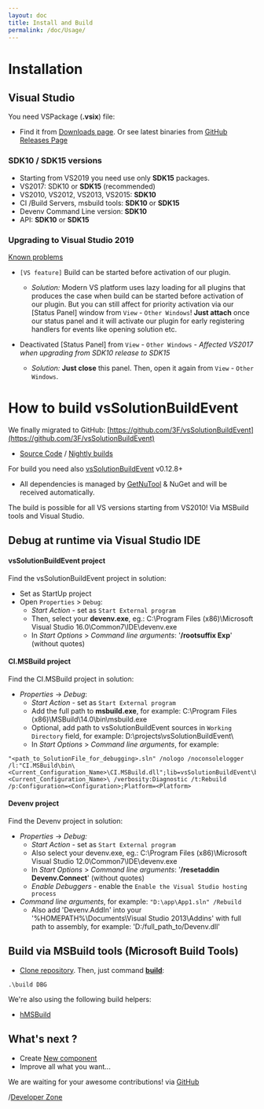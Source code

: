 ```yaml
---
layout: doc
title: Install and Build
permalink: /doc/Usage/
---
```


# Installation

## Visual Studio

You need VSPackage (**.vsix**) file:

* Find it from [Downloads page](/Downloads/). Or see latest binaries from [GitHub Releases Page](https://github.com/3F/vsSolutionBuildEvent/releases)

### SDK10 / SDK15 versions

* Starting from VS2019 you need use only **SDK15** packages.
* VS2017: SDK10 or **SDK15** (recommended)
* VS2010, VS2012, VS2013, VS2015: **SDK10**
* CI /Build Servers, msbuild tools: **SDK10** or **SDK15**
* Devenv Command Line version: **SDK10**
* API: **SDK10** or **SDK15**

### Upgrading to Visual Studio 2019

[Known problems](https://github.com/3F/vsSolutionBuildEvent/pull/45)

* `[VS feature]` Build can be started before activation of our plugin.
    * *Solution:* Modern VS platform uses lazy loading for all plugins that produces the case when build can be started before activation of our plugin. But you can still affect for priority activation via our [Status Panel] window from `View` - `Other Windows`! **Just attach** once our status panel and it will activate our plugin for early registering handlers for events like opening solution etc.

* Deactivated [Status Panel] from `View` - `Other Windows` - *Affected VS2017 when upgrading from SDK10 release to SDK15*
    * *Solution:* **Just close** this panel. Then, open it again from `View` - `Other Windows`.

# How to build vsSolutionBuildEvent

We finally migrated to GitHub: [https://github.com/3F/vsSolutionBuildEvent](https://github.com/3F/vsSolutionBuildEvent)

* [Source Code](/Downloads/#Code) / [Nightly builds](/Downloads/#NightlyBuilds)

For build you need also [vsSolutionBuildEvent](https://github.com/3F/vsSolutionBuildEvent) v0.12.8+

* All dependencies is managed by [GetNuTool](https://github.com/3F/GetNuTool) & NuGet and will be received automatically.

The build is possible for all VS versions starting from VS2010! Via MSBuild tools and Visual Studio.

## Debug at runtime via Visual Studio IDE

#### vsSolutionBuildEvent project

Find the vsSolutionBuildEvent project in solution:

* Set as StartUp project
* Open `Properties` > `Debug`:
    * *Start Action* - set as `Start External program`
    * Then, select your **devenv.exe**, eg.: C:\Program Files (x86)\Microsoft Visual Studio 16.0\Common7\IDE\devenv.exe
    * In *Start Options* > *Command line arguments*: '**/rootsuffix Exp**' (without quotes)


#### CI.MSBuild project

Find the CI.MSBuild project in solution:

* *Properties* -> *Debug*:
    * *Start Action* - set as `Start External program`
    * Add the full path to **msbuild.exe**, for example: C:\Program Files (x86)\MSBuild\14.0\bin\msbuild.exe
    * Optional, add path to vsSolutionBuildEvent sources in `Working Directory` field, for example: D:\projects\vsSolutionBuildEvent\
    * In *Start Options* > *Command line arguments*, for example:

```{{site.msblang}}
"<path_to_SolutionFile_for_debugging>.sln" /nologo /noconsolelogger 
/l:"CI.MSBuild\bin\<Current_Configuration_Name>\CI.MSBuild.dll";lib=vsSolutionBuildEvent\bin\<Current_Configuration_Name>\ /verbosity:Diagnostic /t:Rebuild /p:Configuration=<Configuration>;Platform=<Platform>
```

#### Devenv project

Find the Devenv project in solution:

* *Properties* -> *Debug:*
    * *Start Action* - set as `Start External program`
    * Also select your devenv.exe, eg.: C:\Program Files (x86)\Microsoft Visual Studio 12.0\Common7\IDE\devenv.exe
    * In *Start Options* > *Command line arguments*: '**/resetaddin Devenv.Connect**' (without quotes)
    * *Enable Debuggers* - enable the `Enable the Visual Studio hosting process`
* *Command line arguments*, for example: `"D:\app\App1.sln" /Rebuild`
    * Also add 'Devenv.AddIn' into your '%HOMEPATH%\Documents\Visual Studio 2013\Addins' with full path to assembly, for example: '<Assembly>D:/full_path_to/Devenv.dll</Assembly>'


## Build via MSBuild tools (Microsoft Build Tools)

* [Clone repository](/Downloads/#Code). Then, just command [**build**](https://github.com/3F/vsSolutionBuildEvent/tree/master/bin):

```
.\build DBG
```

We're also using the following build helpers:

* [hMSBuild](https://github.com/3F/hMSBuild)

## What's next ?

* Create [New component]({{site.docp}}/Dev/New%20Component/)
* Improve all what you want...

We are waiting for your awesome contributions! via [GitHub](https://github.com/3F/vsSolutionBuildEvent/)

/[Developer Zone]({{site.docp}}/Dev/)
